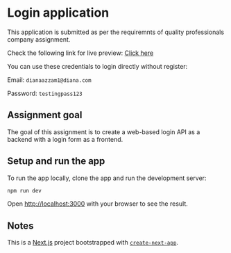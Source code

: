 # Login application

This application is submitted as per the requiremnts of quality professionals company assignment.

Check the following link for live preview:
[Click here](https://login-app-13-hq61.vercel.app/)

You can use these credentials to login directly without register:

Email: `dianaazzam1@diana.com`

Password: `testingpass123`

## Assignment goal
The goal of this assignment is to create a web-based login API as a backend with a login form as a frontend.


## Setup and run the app

To run the app locally, clone the app and run the development server:

```bash
npm run dev
```

Open [http://localhost:3000](http://localhost:3000) with your browser to see the result.

## Notes
This is a [Next.js](https://nextjs.org/) project bootstrapped with [`create-next-app`](https://github.com/vercel/next.js/tree/canary/packages/create-next-app).